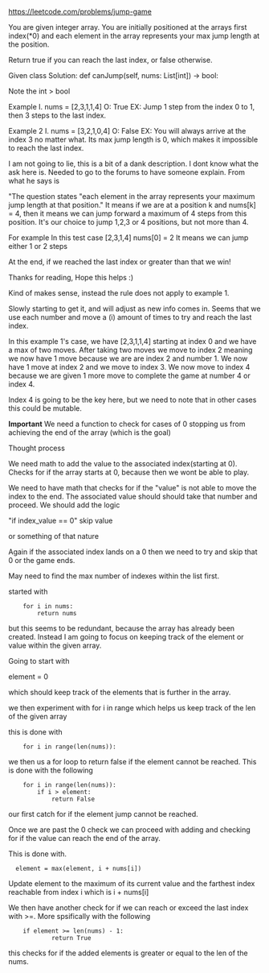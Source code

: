 https://leetcode.com/problems/jump-game

You are given integer array. You are initially positioned at the arrays first index(*0) and each element in the array
represents your max jump length at the position.

Return true if you can reach the last index, or false otherwise.

Given
class Solution:
    def canJump(self, nums: List[int]) -> bool:

Note the int > bool

Example 
I. nums = [2,3,1,1,4]
O: True
EX: Jump 1 step from the index 0 to 1, then 3 steps to the last index.

Example 2
I. nums = [3,2,1,0,4]
O: False
EX: You will always arrive at the index 3 no matter what. Its max jump length is 0, which makes it impossible to reach the last
index.


I am not going to lie, this is a bit of a dank description. I dont know what the ask here is. 
Needed to go to the forums to have someone explain. From what he says is 

"The question states "each element in the array represents your maximum jump length at that position."
It means if we are at a position k and nums[k] = 4, then it means we can jump forward a maximum of 4 steps from this position. It's our choice to jump 1,2,3 or 4 positions, but not more than 4.

For example
In this test case [2,3,1,4]
nums[0] = 2
It means we can jump either 1 or 2 steps

At the end, if we reached the last index or greater than that we win!

Thanks for reading, Hope this helps :) 

Kind of makes sense, instead the rule does not apply to example 1. 

Slowly starting to get it, and will adjust as new info comes in. Seems that we use each number and move a (i) amount of times to try and reach the last index. 

In this example 1's case, we have [2,3,1,1,4] starting at index 0 and we have a max of two moves. 
After taking two moves we move to index 2 meaning we now have 1 move because we are are index 2 and number 1. 
We now have 1 move at index 2 and we move to index 3. 
We now move to index 4 because we are given 1 more move to complete the game at number 4 or index 4.

Index 4 is going to be the key here, but we need to note that in other cases this could be mutable.



**Important**
We need a function to check for cases of 0 stopping us from achieving the end of the array (which is the goal)


Thought process

We need math to add the value to the associated index(starting at 0).
Checks for if the array starts at 0, because then we wont be able to play. 

We need to have math that checks for if the "value" is not able to move the index to the end. The associated value should 
should take that number and proceed. 
We should add the logic

"if index_value == 0" 
skip value

or something of that nature

Again if the associated index lands on a 0 then we need to try and skip that 0 or the game ends.

May need to find the max number of indexes within the list first. 

started with 

        for i in nums:
            return nums
         
but this seems to be redundant, because the array has already been created.
Instead I am going to focus on keeping track of the element or value within the given array. 

Going to start with 


 element = 0

which should keep track of the elements that is further in the array. 

we then experiment with for i in range which helps us keep track of the len of the given array

this is done with 

        for i in range(len(nums)):

we then us a for loop to return false if the element cannot be reached.
This is done with the following 

        for i in range(len(nums)):
            if i > element:
                return False

our first catch for if the element jump cannot be reached.

Once we are past the 0 check we can proceed with adding and checking for if the value can reach the end of the array.

This is done with. 

      element = max(element, i + nums[i]) 

Update element to the maximum of its current value and the farthest index reachable from index i which is i + nums[i]


We then have another check for if we can reach or exceed the last index with >=. More spsifically with the following 



		if element >= len(nums) - 1:
                return True 
this checks for if the added elements is greater or equal to the len of the nums.


 










        
